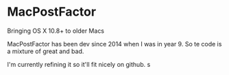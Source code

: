 # MacPostFactor
Bringing OS X 10.8+ to older Macs

MacPostFactor has been dev since 2014 when I was in year 9.
So te code is a mixture of great and bad.

I'm currently refining it so it'll fit nicely on github.
s
